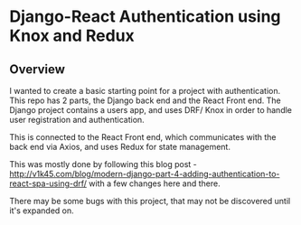 # Django-React Authentication using Knox and Redux

## Overview

I wanted to create a basic starting point for a project with authentication. This repo has 2 parts, the Django back end and the React Front end. The Django project contains a users app, and uses DRF/ Knox in order to handle user registration and authentication.

This is connected to the React Front end, which communicates with the back end via Axios, and uses Redux for state management.

This was mostly done by following this blog post - http://v1k45.com/blog/modern-django-part-4-adding-authentication-to-react-spa-using-drf/ 
with a few changes here and there.

There may be some bugs with this project, that may not be discovered until it's expanded on.